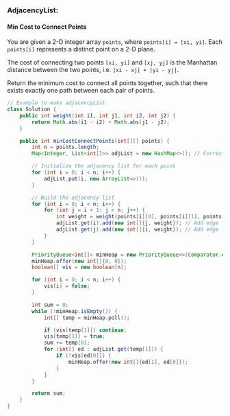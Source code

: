### AdjacencyList:

#### Min Cost to Connect Points

You are given a 2-D integer array `points`, where `points[i] = [xi, yi]`. Each `points[i]` represents a distinct point on a 2-D plane.

The cost of connecting two points `[xi, yi]` and `[xj, yj]` is the Manhattan distance between the two points, i.e. `|xi - xj| + |yi - yj|`.

Return the minimum cost to connect all points together, such that there exists exactly one path between each pair of points.

```java
// Example to make adjacencyList
class Solution {
    public int weight(int i1, int j1, int i2, int j2) {
        return Math.abs(i1 - i2) + Math.abs(j1 - j2);
    }

    public int minCostConnectPoints(int[][] points) {
        int n = points.length;
        Map<Integer, List<int[]>> adjList = new HashMap<>(); // Correct data structure

        // Initialize the adjacency list for each point
        for (int i = 0; i < n; i++) {
            adjList.put(i, new ArrayList<>());
        }

        // Build the adjacency list
        for (int i = 0; i < n; i++) {
            for (int j = i + 1; j < n; j++) {
                int weight = weight(points[i][0], points[i][1], points[j][0], points[j][1]);
                adjList.get(i).add(new int[]{j, weight}); // Add edge from i to j
                adjList.get(j).add(new int[]{i, weight}); // Add edge from j to i (undirected graph)
            }
        }

        PriorityQueue<int[]> minHeap = new PriorityQueue<>(Comparator.comparingInt(a -> a[0]));
        minHeap.offer(new int[]{0, 0});
        boolean[] vis = new boolean[n];

        for (int i = 0; i < n; i++) {
            vis[i] = false;
        }

        int sum = 0;
        while (!minHeap.isEmpty()) {
            int[] temp = minHeap.poll();

            if (vis[temp[1]]) continue;
            vis[temp[1]] = true;
            sum += temp[0];
            for (int[] ed : adjList.get(temp[1])) {
                if (!vis[ed[0]]) {
                    minHeap.offer(new int[]{ed[1], ed[0]});
                }
            }
        }

        return sum;
    }
}
```